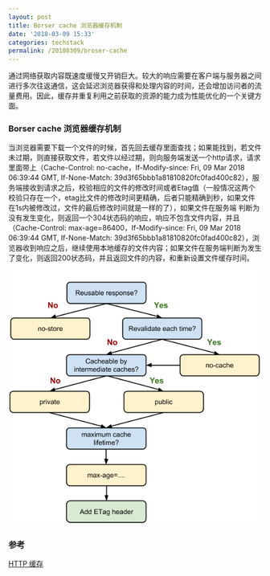 ```yaml
---
layout: post
title: Borser cache 浏览器缓存机制
date: '2018-03-09 15:33'
categories: techstack
permalink: /20180309/broser-cache
---
```


通过网络获取内容既速度缓慢又开销巨大。较大的响应需要在客户端与服务器之间进行多次往返通信，这会延迟浏览器获得和处理内容的时间，还会增加访问者的流量费用。因此，缓存并重复利用之前获取的资源的能力成为性能优化的一个关键方面。

### Borser cache 浏览器缓存机制

当浏览器需要下载一个文件的时候，首先回去缓存里面查找；如果能找到，若文件未过期，则直接获取文件，若文件以经过期，则向服务端发送一个http请求，请求里面带上（Cache-Control: no-cache，If-Modify-since: Fri, 09 Mar 2018 06:39:44 GMT, If-None-Match: 39d3f65bbb1a81810820fc0fad400c82），服务端接收到请求之后，校验相应的文件的修改时间或者Etag值（一般情况这两个校验只存在一个，etag比文件的修改时间更精确，后者只能精确到秒，如果文件在1s内被修改过，文件的最后修改时间就是一样的了），如果文件在服务端 判断为没有发生变化，则返回一个304状态码的响应，响应不包含文件内容，并且（Cache-Control: max-age=86400，If-Modify-since: Fri, 09 Mar 2018 06:39:44 GMT, If-None-Match: 39d3f65bbb1a81810820fc0fad400c82），浏览器收到响应之后，继续使用本地缓存的文件内容；如果文件在服务端判断为发生了变化，则返回200状态码，并且返回文件的内容，和重新设置文件缓存时间。

![](../images/posts/http-cache-decision-tree.png)

### 参考

[HTTP 缓存](https://developers.google.com/web/fundamentals/performance/optimizing-content-efficiency/http-caching)

